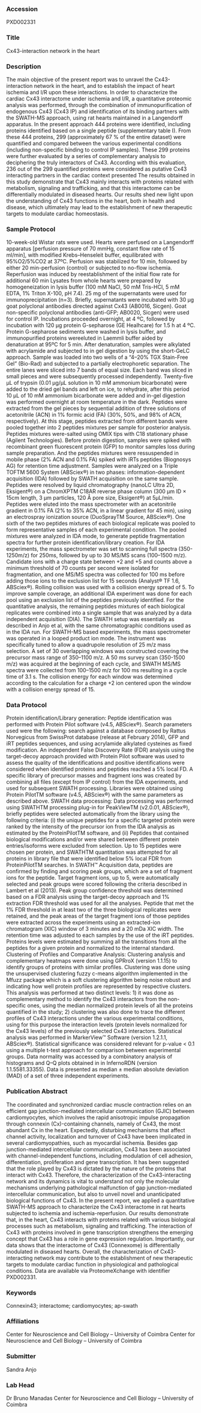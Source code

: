 ### Accession
PXD002331

### Title
Cx43-interaction network in the heart

### Description
The main objective of the present report was to unravel the Cx43-interaction network in the heart, and to establish the impact of heart ischemia and I/R upon these interactions. In order to characterize the cardiac Cx43 interactome under ischemia and I/R, a quantitative proteomic analysis was performed, through the combination of immunopurification of endogenous Cx43 (Cx43 IP) and identification of its binding partners with the SWATH-MS approach, using rat hearts maintained in a Langendorff apparatus.  In the present approach 444 proteins were identified, including proteins identified based on a single peptide (supplementary table I). From these 444 proteins, 299 (approximately 67 % of the entire dataset) were quantified and compared between the various experimental conditions (including non-specific binding to control IP samples). These 299 proteins were further evaluated by a series of complementary analysis to deciphering the truly interactors of Cx43. According with this evaluation, 236 out of the 299 quantified proteins were considered as putative Cx43 interacting partners in the cardiac context presented The results obtained in this study demonstrate that Cx43 mainly interacts with proteins related with metabolism, signaling and trafficking, and that this interactome can be differentially modulated in diseased hearts. Our results shed new light upon the understanding of Cx43 functions in the heart, both in health and disease, which ultimately may lead to the establishment of new therapeutic targets to modulate cardiac homeostasis.

### Sample Protocol
10-week-old Wistar rats were used. Hearts were perfused on a Langendorff apparatus [perfusion pressure of 70 mmHg, constant flow rate of 15 ml/min], with modified Krebs–Henseleit buffer, equilibrated with 95%O2/5%CO2 at 37ºC. Perfusion was stabilized for 10 min, followed by either 20 min-perfusion (control) or subjected to no-flow ischemia. Reperfusion was induced by reestablishment of the initial flow rate for additional 60 min Lysates from whole hearts were prepared by homogeneization in lysis buffer (100 mM NaCl, 50 mM Tris-HCl, 5 mM EDTA, 1% Triton X-100, pH 7.4). 25 mg of the supernatants were used for immunoprecipitation (n=3). Briefly, supernatants were incubated with 30 µg goat polyclonal antibodies directed against Cx43 (AB0016, Sicgen). Goat non-specific polyclonal antibodies (anti-GFP; AB0020, Sicgen) were used for control IP. Incubations proceeded overnight, at 4 ºC, followed by incubation with 120 µg protein G-sepharose (GE Healhcare) for 1.5 h at 4 ºC. Protein G-sepharose sediments were washed in lysis buffer, and immunopurified proteins wereeluted in Laemmli buffer aided by denaturation at 95ºC for 5 min. After denaturation, samples were alkylated with acrylamide and subjected to in gel digestion by using the short-GeLC approach. Sample was loaded into two wells of a “4–20% TGX Stain-Free Gel” (Bio-Rad) and subjected to a partially electrophoretic separation. The entire lanes were sliced into 7 bands of equal size. Each band was sliced in small pieces and were subsequently processed independently. Twenty-five µL of trypsin (0.01 µg/µL solution in 10 mM ammonium bicarbonate) were added to the dried gel bands and left on ice, to rehydrate, after this period 10 µL of 10 mM ammonium bicarbonate were added and in-gel digestion was performed overnight at room temperature in the dark. Peptides were extracted from the gel pieces by sequential addition of three solutions of acetonitrile (ACN) in 1% formic acid (FA) (30%, 50%, and 98% of ACN, respectively). At this stage, peptides extracted from different bands were pooled together into 2 peptides mixtures per sample for posterior analysis. Peptides mixtures were-salted using OMIX tips with C18 stationary phase (Agilent Technologies). Before protein digestion, samples were spiked with recombinant green fluorescent protein (GFP) to monitor samples loss during sample preparation. And the peptides mixtures were ressuspended in mobile phase (2% ACN and 0.1% FA) spiked with iRTs peptides (Biognosys AG) for retention time adjustment. Samples were analyzed on a Triple TOFTM 5600 System (ABSciex®) in two phases: information-dependent acquisition (IDA) followed by SWATH acquisition on the same sample. Peptides were resolved by liquid chromatography (nanoLC Ultra 2D, Eksigent®) on a ChromXPTM C18AR reverse phase column (300 μm ID × 15cm length, 3 μm particles, 120 Å pore size, Eksigent®) at 5μL/min. Peptides were eluted into the mass spectrometer with an acetonitrile gradient in 0.1% FA (2% to 35% ACN, in a linear gradient for 45 min), using an electrospray ionization source (DuoSprayTM Source, ABSciex®). One sixth of the two peptides mixtures of each biological replicate was pooled to form representative samples of each experimental condition. The pooled mixtures were analyzed in IDA mode, to generate peptide fragmentation spectra for further protein identification/library creation. For IDA experiments, the mass spectrometer was set to scanning full spectra (350-1250m/z) for 250ms, followed by up to 30 MS/MS scans (100–1500 m/z). Candidate ions with a charge state between +2 and +5 and counts above a minimum threshold of 70 counts per second were isolated for fragmentation, and one MS/MS spectra was collected for 100 ms before adding those ions to the exclusion list for 15 seconds (Analyst® TF 1.6, ABSciex®). Rolling collision was used with a collision energy spread of 5. To improve sample coverage, an additional IDA experiment was done for each pool using an exclusion list of the peptides previously identified. For the quantitative analysis, the remaining peptides mixtures of each biological replicates were combined into a single sample that was analyzed by a data independent acquisition (DIA). The SWATH setup was essentially as described in Anjo et al, with the same chromatographic conditions used as in the IDA run. For SWATH-MS based experiments, the mass spectrometer was operated in a looped product ion mode. The instrument was specifically tuned to allow a quadrupole resolution of 25 m/z mass selection. A set of 30 overlapping windows was constructed covering the precursor mass range of 350–1100 m/z. A 50 ms survey scan (350-1500 m/z) was acquired at the beginning of each cycle, and SWATH MS/MS spectra were collected from 100–1500 m/z for 100 ms resulting in a cycle time of 3.1 s. The collision energy for each window was determined according to the calculation for a charge +2 ion centered upon the window with a collision energy spread of 15.

### Data Protocol
Protein identification/Library generation: Peptide identification was performed with Protein Pilot software (v4.5, ABSciex®). Search parameters used were the following: search against a database composed by Rattus Norvegicus from SwissProt database (release at February 2014), GFP and iRT peptides sequences, and using acrylamide alkylated cysteines as fixed modification. An independent False Discovery Rate (FDR) analysis using the target-decoy approach provided with Protein Pilot software was used to assess the quality of the identifications and positive identifications were considered when identified proteins and peptides reached a 5% local FD. A specific library of precursor masses and fragment ions was created by combining all files (except from IP control) from the IDA experiments, and used for subsequent SWATH processing. Libraries were obtained using Protein PilotTM software (v4.5, ABSciex®) with the same parameters as described above.  SWATH data processing: Data processing was performed using SWATHTM processing plug-in for PeakViewTM (v2.0.01, ABSciex®), briefly peptides were selected automatically from the library using the following criteria: (i) the unique peptides for a specific targeted protein were ranked by the intensity of the precursor ion from the IDA analysis as estimated by the ProteinPilotTM software, and (ii) Peptides that contained biological modifications and/or were shared between different protein entries/isoforms were excluded from selection. Up to 15 peptides were chosen per protein, and SWATHTM quantitation was attempted for all proteins in library file that were identified below 5% local FDR from ProteinPilotTM searches. In SWATH™ Acquisition data, peptides are confirmed by finding and scoring peak groups, which are a set of fragment ions for the peptide. Target fragment ions, up to 5, were automatically selected and peak groups were scored following the criteria described in Lambert et al (2013). Peak group confidence threshold was determined based on a FDR analysis using the target-decoy approach and 1% extraction FDR threshold was used for all the analyses. Peptide that met the 1% FDR threshold in at least two of the three biological replicates were retained, and the peak areas of the target fragment ions of those peptides were extracted across the experiments using an extracted-ion chromatogram (XIC) window of 3 minutes and a 20 mDa XIC width. The retention time was adjusted to each samples by the use of the iRT peptides. Proteins levels were estimated by summing all the transitions from all the peptides for a given protein and normalized to the internal standard.  Clustering of Profiles and Comparative Analysis: Clustering analysis and complementary heatmaps were done using GPRroX (version 1.1.15) to identify groups of proteins with similar profiles. Clustering was done using the unsupervised clustering fuzzy c-means algorithm implemented in the Mfuzz package  which is a soft clustering algorithm being noise robust and indicating how well protein profiles are represented by respective clusters. This analysis was performed at two distinct levels: 1) it was done as complementary method to identify the Cx43 interactors from the non-specific ones, using the median normalized protein levels of all the proteins quantified in the study; 2) clustering was also done to trace the different profiles of Cx43 interactions under the various experimental conditions, using for this purpose the interaction levels (protein levels normalized for the Cx43 levels) of the previously selected Cx43 interactors.     Statistical analysis was performed in MarkerView™ Software (version 1.2.1.1, ABSciex®). Statistical significance was considered relevant for p-value < 0.1 using a multiple t-test approach for comparison between experimental groups. Data normality was accessed by a combinatory analysis of histograms and Q–Q plots  obtained in in InfernoRDN (version 1.1.5581.33355). Data is presented as median ± median absolute deviation (MAD) of a set of three independent experiments.

### Publication Abstract
The coordinated and synchronized cardiac muscle contraction relies on an efficient gap junction-mediated intercellular communication (GJIC) between cardiomyocytes, which involves the rapid anisotropic impulse propagation through connexin (Cx)-containing channels, namely of Cx43, the most abundant Cx in the heart. Expectedly, disturbing mechanisms that affect channel activity, localization and turnover of Cx43 have been implicated in several cardiomyopathies, such as myocardial ischemia. Besides gap junction-mediated intercellular communication, Cx43 has been associated with channel-independent functions, including modulation of cell adhesion, differentiation, proliferation and gene transcription. It has been suggested that the role played by Cx43 is dictated by the nature of the proteins that interact with Cx43. Therefore, the characterization of the Cx43-interacting network and its dynamics is vital to understand not only the molecular mechanisms underlying pathological malfunction of gap junction-mediated intercellular communication, but also to unveil novel and unanticipated biological functions of Cx43. In the present report, we applied a quantitative SWATH-MS approach to characterize the Cx43 interactome in rat hearts subjected to ischemia and ischemia-reperfusion. Our results demonstrate that, in the heart, Cx43 interacts with proteins related with various biological processes such as metabolism, signaling and trafficking. The interaction of Cx43 with proteins involved in gene transcription strengthens the emerging concept that Cx43 has a role in gene expression regulation. Importantly, our data shows that the interactome of Cx43 (Connexome) is differentially modulated in diseased hearts. Overall, the characterization of Cx43-interacting network may contribute to the establishment of new therapeutic targets to modulate cardiac function in physiological and pathological conditions. Data are available via ProteomeXchange with identifier PXD002331.

### Keywords
Connexin43; interactome; cardiomyocytes; ap-swath

### Affiliations
​Center for Neuroscience and Cell Biology – University of Coimbra
Center for Neuroscience and Cell Biology – University of Coimbra

### Submitter
Sandra Anjo

### Lab Head
Dr Bruno Manadas
Center for Neuroscience and Cell Biology – University of Coimbra


